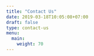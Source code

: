 ```yaml
---
title: "Contact Us"
date: 2019-03-18T10:05:08+07:00
draft: false
type: contact-us
menu: 
  main:
    weight: 70
---
```


